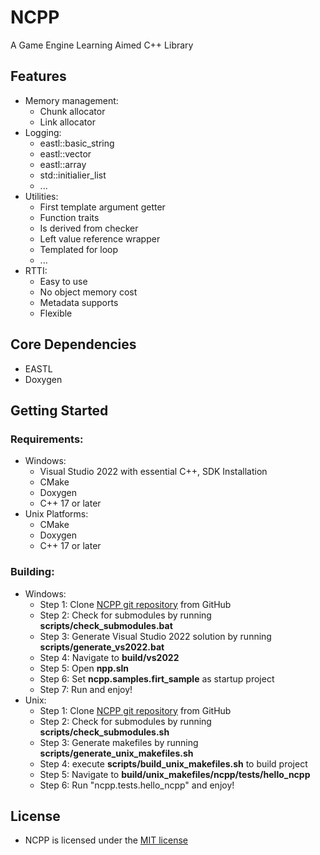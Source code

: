 
# NCPP
A Game Engine Learning Aimed C++ Library

## Features
+ Memory management:
  + Chunk allocator
  + Link allocator
+ Logging:
  + eastl::basic_string
  + eastl::vector
  + eastl::array
  + std::initialier_list
  + ...
+ Utilities:
  + First template argument getter
  + Function traits
  + Is derived from checker
  + Left value reference wrapper
  + Templated for loop
  + ...
+ RTTI:
  + Easy to use
  + No object memory cost
  + Metadata supports 
  + Flexible

## Core Dependencies
+ EASTL
+ Doxygen

## Getting Started
### Requirements:
  + Windows:
    + Visual Studio 2022 with essential C++, SDK Installation
    + CMake
    + Doxygen
    + C++ 17 or later
  + Unix Platforms:
    + CMake
    + Doxygen
    + C++ 17 or later
### Building:
  + Windows:
    + Step 1: Clone [NCPP git repository](https://github.com/n-c0d3r/ncpp) from GitHub
    + Step 2: Check for submodules by running **scripts/check_submodules.bat**
    + Step 3: Generate Visual Studio 2022 solution by running **scripts/generate_vs2022.bat**
    + Step 4: Navigate to **build/vs2022**
    + Step 5: Open **npp.sln**
    + Step 6: Set **ncpp.samples.firt_sample** as startup project
    + Step 7: Run and enjoy!
  + Unix:
    + Step 1: Clone [NCPP git repository](https://github.com/n-c0d3r/ncpp) from GitHub
    + Step 2: Check for submodules by running **scripts/check_submodules.sh**
    + Step 3: Generate makefiles by running **scripts/generate_unix_makefiles.sh**
    + Step 4: execute **scripts/build_unix_makefiles.sh** to build project
    + Step 5: Navigate to **build/unix_makefiles/ncpp/tests/hello_ncpp**
    + Step 6: Run "ncpp.tests.hello_ncpp" and enjoy!

## License
+ NCPP is licensed under the [MIT license](https://github.com/n-c0d3r/NCPP/blob/main/LICENSE)
